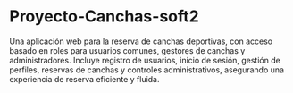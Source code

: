 # Proyecto-Canchas-soft2
Una aplicación web para la reserva de canchas deportivas, con acceso basado en roles para usuarios comunes, gestores de canchas y administradores. Incluye registro de usuarios, inicio de sesión, gestión de perfiles, reservas de canchas y controles administrativos, asegurando una experiencia de reserva eficiente y fluida.
